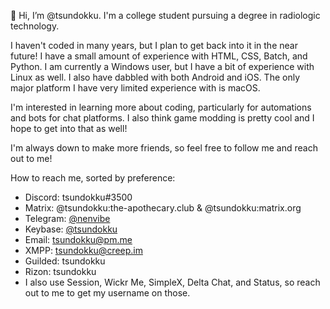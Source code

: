 👋 Hi, I’m @tsundokku. I'm a college student pursuing a degree in radiologic technology.

I haven't coded in many years, but I plan to get back into it in the near future! I have a small amount of experience with HTML, CSS, Batch, and Python. I am currently a Windows user, but I have a bit of experience with Linux as well. I also have dabbled with both Android and iOS. The only major platform I have very limited experience with is macOS.

I'm interested in learning more about coding, particularly for automations and bots for chat platforms. I also think game modding is pretty cool and I hope to get into that as well!

I'm always down to make more friends, so feel free to follow me and reach out to me!

How to reach me, sorted by preference:
- Discord: tsundokku#3500
- Matrix: @tsundokku:the-apothecary.club & @tsundokku:matrix.org
- Telegram: [@nenvibe](https://t.me/nenvibe)
- Keybase: [@tsundokku](https://keybase.io/tsundokku)
- Email: tsundokku@pm.me
- XMPP: tsundokku@creep.im
- Guilded: tsundokku
- Rizon: tsundokku
- I also use Session, Wickr Me, SimpleX, Delta Chat, and Status, so reach out to me to get my username on those.
<!---- 👀 I’m interested in ...
- 🌱 I’m currently learning ...
- 💞️ I’m looking to collaborate on ...
- 📫 How to reach me ...
--->
<!---
tsundokku/tsundokku is a ✨ special ✨ repository because its `README.md` (this file) appears on your GitHub profile.
You can click the Preview link to take a look at your changes.
--->
